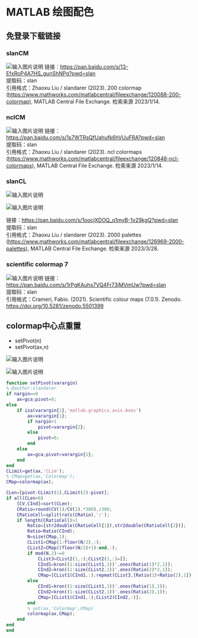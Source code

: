 # MATLAB 绘图配色

## 免登录下载链接

### slanCM
![输入图片说明](slanCM/_demo5_2.png)
链接：https://pan.baidu.com/s/13-EfxRoP4A7HS_gunShNPg?pwd=slan \
提取码：slan \
引用格式：Zhaoxu Liu / slandarer (2023). 200 colormap (https://www.mathworks.com/matlabcentral/fileexchange/120088-200-colormap), MATLAB Central File Exchange. 检索来源 2023/1/14.

### nclCM
![输入图片说明](nclCM/covor.png)
链接：https://pan.baidu.com/s/1s7WTRsQfUahufk6hVUuFRA?pwd=slan \
提取码：slan \
引用格式：Zhaoxu Liu / slandarer (2023). ncl colormaps (https://www.mathworks.com/matlabcentral/fileexchange/120848-ncl-colormaps), MATLAB Central File Exchange. 检索来源 2023/1/14.

### slanCL

![输入图片说明](slanCL/_1.gif)

![输入图片说明](slanCL/cover.png)

链接：https://pan.baidu.com/s/1oocjXDOQ_q1myB-1v29kgQ?pwd=slan \
提取码：slan \
引用格式：Zhaoxu Liu / slandarer (2023). 2000 palettes (https://www.mathworks.com/matlabcentral/fileexchange/126969-2000-palettes), MATLAB Central File Exchange. 检索来源 2023/3/28.



### scientific colormap 7
![输入图片说明](ScientificColourMaps7/+ScientificColourMaps_FabioCrameri.png)
链接：https://pan.baidu.com/s/1rPgKAuhs7VQ4Fr73jMVmUw?pwd=slan \
提取码：slan \
引用格式：Crameri, Fabio. (2021). Scientific colour maps (7.0.1). Zenodo. https://doi.org/10.5281/zenodo.5501399 


## colormap中心点重置
+ setPivot(n)
+ setPivot(ax,n)

![输入图片说明](setPivot/1.png)

![输入图片说明](setPivot/2.png)

```matlab
function setPivot(varargin)
% @author:slandarer
if nargin==0
    ax=gca;pivot=0;
else
    if isa(varargin{1},'matlab.graphics.axis.Axes')
        ax=varargin{1};
        if nargin>1
            pivot=varargin{2};
        else
            pivot=0;
        end
    else
        ax=gca;pivot=varargin{1};
    end
end
CLimit=get(ax,'CLim');
% CMap=get(ax,'Colormap');
CMap=colormap(ax);

CLen=[pivot-CLimit(1),CLimit(2)-pivot];
if all(CLen>0)
    [CV,CInd]=sort(CLen);
    CRatio=round(CV(1)/CV(2).*300)./300;
    CRatioCell=split(rats(CRatio),'/');
    if length(CRatioCell)>1
        Ratio=[str2double(CRatioCell{1}),str2double(CRatioCell{2})];
        Ratio=Ratio(CInd);
        N=size(CMap,1);
        CList1=CMap(1:floor(N/2),:);
        CList2=CMap((floor(N/2)+1):end,:);
        if mod(N,2)~=0
            CList3=CList2(1,:);CList2(1,:)=[];
            CInd1=kron((1:size(CList1,1))',ones(Ratio(1)*2,1));
            CInd2=kron((1:size(CList2,1))',ones(Ratio(2)*2,1));
            CMap=[CList1(CInd1,:);repmat(CList3,[Ratio(1)+Ratio(2),1]);CList2(CInd2,:)];
        else
            CInd1=kron((1:size(CList1,1))',ones(Ratio(1),1));
            CInd2=kron((1:size(CList2,1))',ones(Ratio(2),1));
            CMap=[CList1(CInd1,:);CList2(CInd2,:)];
        end
        % set(ax,'Colormap',CMap)
        colormap(ax,CMap);
    end
end
end
```